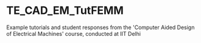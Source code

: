# TE_CAD_EM_TutFEMM
Example tutorials and student responses from the 'Computer Aided Design of Electrical Machines' course, conducted at IIT Delhi 

